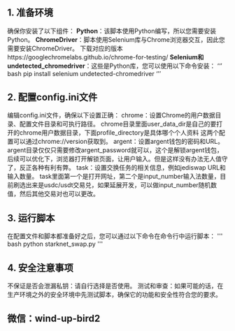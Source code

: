 # 
## 1. 准备环境
确保你安装了以下组件：
**Python**：该脚本使用Python编写，所以您需要安装Python。
**ChromeDriver**：脚本使用Selenium库与Chrome浏览器交互，因此您需要安装ChromeDriver。
下载对应的版本https://googlechromelabs.github.io/chrome-for-testing/
**Selenium和undetected_chromedriver**：这些是Python库，您可以使用以下命令安装：
‘‘’ bash
pip install selenium undetected-chromedriver
‘’’
## 2. 配置config.ini文件
编辑config.ini文件，确保以下设置正确：
chrome：设置Chrome的用户数据目录、配置文件目录和可执行路径。
chrome目录里面user_data_dir是自己的要打开的chrome用户数据目录，下面profile_directory是具体哪个个人资料 这两个配置可以通过chrome://version获取到。
argent：设置argent钱包的密码和URL。
argent目录仅仅只需要修改argent_password就可以，这个是解锁argent钱包，后续可以优化下，浏览器打开解锁页面，让用户输入。但是这样没有办法无人值守了，反正各种有利有弊。
task：设置交换任务的相关信息，例如jediswap URL和输入数量。
task里面第一个是打开网址，第二个是input_number输入法数量，目前刷选出来是usdc/usdt交易兑，如果延展开发，可以做input_number随机数值，然后其他交易对也可以更改。
## 3. 运行脚本
在配置文件和脚本都准备好之后，您可以通过以下命令在命令行中运行脚本：
''' bash
python starknet_swap.py
'''
## 4. 安全注意事项
不保证是否会泄漏私钥：请自行选择是否使用。
测试和审查：如果可能的话，在生产环境之外的安全环境中先测试脚本，确保它的功能和安全性符合您的要求。

## 微信：wind-up-bird2
